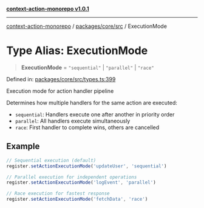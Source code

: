 [**context-action-monorepo v1.0.1**](../../../../README.md)

***

[context-action-monorepo](../../../../README.md) / [packages/core/src](../README.md) / ExecutionMode

# Type Alias: ExecutionMode

> **ExecutionMode** = `"sequential"` \| `"parallel"` \| `"race"`

Defined in: [packages/core/src/types.ts:399](https://github.com/mineclover/context-action/blob/cd08d4e3b87a65a1296f2b120f18fcabd78f2914/packages/core/src/types.ts#L399)

Execution mode for action handler pipeline

Determines how multiple handlers for the same action are executed:
- `sequential`: Handlers execute one after another in priority order
- `parallel`: All handlers execute simultaneously
- `race`: First handler to complete wins, others are cancelled

## Example

```typescript
// Sequential execution (default)
register.setActionExecutionMode('updateUser', 'sequential')

// Parallel execution for independent operations
register.setActionExecutionMode('logEvent', 'parallel')

// Race execution for fastest response
register.setActionExecutionMode('fetchData', 'race')
```
